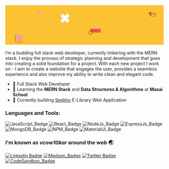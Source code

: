 <img src = "/src/gifs/header.gif"/>


I’m a budding full stack web developer, currently tinkering with the MERN stack. I enjoy the process of strategic planning and development that goes into creating a solid foundation for a project. 
With each new project I work on - I aim to create a website that engages the user, provides a seamless experience and also improve my ability to write clean and elegant code.

- 🎯 Full Stack Web Developer
- 🌱 Learning the **MERN Stack** and **Data Structures & Algorithms** at **Masai School**
- :bow_and_arrow: Currently building [Seekho](https://github.com/vcow10kar/seekho-project) E-Library Web Application


### Languages and Tools:
![JavaScript_Badge](https://img.shields.io/badge/JavaScript-323330?style=for-the-badge&logo=javascript&logoColor=F7DF1E)
![React_Badge](https://img.shields.io/badge/React-20232A?style=for-the-badge&logo=react&logoColor=61DAFB)
![NodeJs_Badge](https://img.shields.io/badge/Node.js-339933?style=for-the-badge&logo=nodedotjs&logoColor=white)
![ExpressJs_Badge](https://img.shields.io/badge/Express.js-000000?style=for-the-badge&logo=express&logoColor=white)
![MongoDB_Badge](https://img.shields.io/badge/MongoDB-4EA94B?style=for-the-badge&logo=mongodb&logoColor=white)
![NPM_Badge](https://img.shields.io/badge/npm-CB3837?style=for-the-badge&logo=npm&logoColor=white)
![MaterialUI_Badge](https://img.shields.io/badge/Material--UI-0081CB?style=for-the-badge&logo=material-ui&logoColor=white)
<!-- ![Redis_Badge](https://img.shields.io/badge/redis-%23DD0031.svg?&style=for-the-badge&logo=redis&logoColor=white) -->
<!-- ![TailwindCSS_Badge](https://img.shields.io/badge/Tailwind_CSS-38B2AC?style=for-the-badge&logo=tailwind-css&logoColor=white) -->
<!-- ![StyledComponents_Badge](https://img.shields.io/badge/styled--components-DB7093?style=for-the-badge&logo=styled-components&logoColor=white) -->

<!-- ### Featured Repositories:
[![Readme Card](https://github-readme-stats.vercel.app/api/pin/?username=vcow10kar&repo=seekho-project&theme=github_dark&hide_border=false&show_owner=true)](https://github.com/vcow10kar/seekho-project) 
[![Readme Card](https://github-readme-stats.vercel.app/api/pin/?username=akhilsdeportfolio&repo=construct_week_2&theme=github_dark&hide_border=false&show_owner=true)](https://github.com/akhilsdeportfolio/construct_week_2) -->

<!-- ### GitHub Stats:
![stats](https://github-readme-streak-stats.herokuapp.com/?user=vcow10kar&theme=tokyonight_duo&hide_border=true&bg_color=0D1117") -->

### I'm known as _vcow10kar_ around the web 🌏
[![Linkedin Badge](https://img.shields.io/badge/LinkedIn-0077B5?style=for-the-badge&logo=linkedin&logoColor=white)](https://www.linkedin.com/in/vaishnavi-kawthankar/)
[![Medium_Badge](https://img.shields.io/badge/Medium-12100E?style=for-the-badge&logo=medium&logoColor=white)](https://medium.com/@vcow10kar) 
[![Twitter Badge](https://img.shields.io/badge/Twitter-1DA1F2?style=for-the-badge&logo=twitter&logoColor=white)](https://twitter.com/vcow10kar) 
[![CodeSandbox_Badge](https://img.shields.io/badge/Codesandbox-000000?style=for-the-badge&logo=CodeSandbox&logoColor=white)](https://codesandbox.io/u/vcow10kar)
